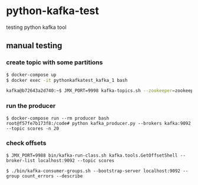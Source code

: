 # python-kafka-test
testing python kafka tool


## manual testing

### create topic with some partitions
```bash
$ docker-compose up
$ docker exec -it pythonkafkatest_kafka_1 bash

kafka@b72643a2d740:~$ JMX_PORT=9998 kafka-topics.sh --zookeeper=zookeeper:2181 --create --topic scores --partitions 20 --replication-factor 1

```

### run the producer
```
$ docker-compose run --rm producer bash
root@f57fe7b173f8:/code# python kafka_producer.py --brokers kafka:9092 --topic scores -n 20
```

### check offsets
```
$ JMX_PORT=9988 bin/kafka-run-class.sh kafka.tools.GetOffsetShell --broker-list localhost:9092 --topic scores

$ ./bin/kafka-consumer-groups.sh --bootstrap-server localhost:9092 --group count_errors --describe

```

